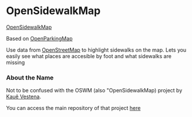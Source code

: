 # OpenSidewalkMap

[OpenSidewalkMap](https://www.opensidewalkmap.com/)

Based on [OpenParkingMap](https://github.com/brandonfcohen1/openparkingmap)

Use data from [OpenStreetMap](https://www.openstreetmap.org/) to highlight sidewalks on the map. Lets you easily see what places are accesible by foot and what sidewalks are missing


### About the Name
Not to be confused with the OSWM (also "OpenSidewalkMap) project by [Kauê Vestena](https://github.com/kauevestena).

You can access the main repository of that project [here](https://github.com/kauevestena/opensidewalkmap) 
